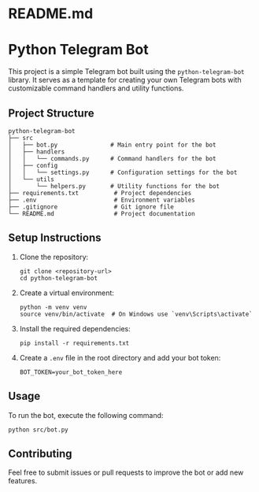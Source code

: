 # README.md

# Python Telegram Bot

This project is a simple Telegram bot built using the `python-telegram-bot` library. It serves as a template for creating your own Telegram bots with customizable command handlers and utility functions.

## Project Structure

```
python-telegram-bot
├── src
│   ├── bot.py               # Main entry point for the bot
│   ├── handlers
│   │   └── commands.py      # Command handlers for the bot
│   ├── config
│   │   └── settings.py      # Configuration settings for the bot
│   └── utils
│       └── helpers.py       # Utility functions for the bot
├── requirements.txt          # Project dependencies
├── .env                      # Environment variables
├── .gitignore                # Git ignore file
└── README.md                 # Project documentation
```

## Setup Instructions

1. Clone the repository:
   ```
   git clone <repository-url>
   cd python-telegram-bot
   ```

2. Create a virtual environment:
   ```
   python -m venv venv
   source venv/bin/activate  # On Windows use `venv\Scripts\activate`
   ```

3. Install the required dependencies:
   ```
   pip install -r requirements.txt
   ```

4. Create a `.env` file in the root directory and add your bot token:
   ```
   BOT_TOKEN=your_bot_token_here
   ```

## Usage

To run the bot, execute the following command:
```
python src/bot.py
```

## Contributing

Feel free to submit issues or pull requests to improve the bot or add new features.
